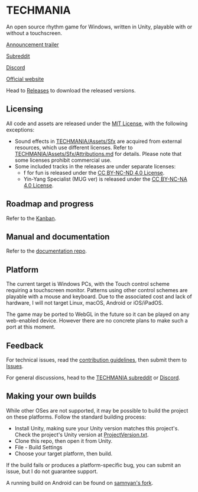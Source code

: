 # TECHMANIA
An open source rhythm game for Windows, written in Unity, playable with or without a touchscreen.

[Announcement trailer](https://www.youtube.com/watch?v=hcqb0Rwm1xY)

[Subreddit](https://www.reddit.com/r/TechMania/)

[Discord](https://discord.gg/K4Nf7AnAZt)

[Official website](https://techmania-team.github.io/#/)

Head to [Releases](https://github.com/techmania-team/techmania/releases) to download the released versions.

## Licensing
All code and assets are released under the [MIT License](LICENSE), with the following exceptions:
* Sound effects in [TECHMANIA/Assets/Sfx](TECHMANIA/Assets/Sfx) are acquired from external resources, which use different licenses. Refer to [TECHMANIA/Assets/Sfx/Attributions.md](TECHMANIA/Assets/Sfx/Attributions.md) for details. Please note that some licenses prohibit commercial use.
* Some included tracks in the releases are under separate licenses:
  * f for fun is released under the [CC BY-NC-ND 4.0 License](https://creativecommons.org/licenses/by-nc-nd/4.0/).
  * Yin-Yang Specialist (MUG ver) is released under the [CC BY-NC-NA 4.0 License](https://creativecommons.org/licenses/by-nc-sa/4.0/).

## Roadmap and progress
Refer to the [Kanban](https://github.com/techmania-team/techmania/projects/1).

## Manual and documentation
Refer to the [documentation repo](https://github.com/techmania-team/techmania-docs/).

## Platform
The current target is Windows PCs, with the Touch control scheme requiring a touchscreen monitor. Patterns using other control schemes are playable with a mouse and keyboard. Due to the associated cost and lack of hardware, I will not target Linux, macOS, Android or iOS/iPadOS.

The game may be ported to WebGL in the future so it can be played on any web-enabled device. However there are no concrete plans to make such a port at this moment.

## Feedback
For technical issues, read the [contribution guidelines](CONTRIBUTING.md), then submit them to [Issues](https://github.com/techmania-team/techmania/issues).

For general discussions, head to the [TECHMANIA subreddit](https://www.reddit.com/r/techmania) or [Discord](https://discord.gg/K4Nf7AnAZt).

## Making your own builds
While other OSes are not supported, it may be possible to build the project on these platforms. Follow the standard building process:
* Install Unity, making sure your Unity version matches this project's. Check the project's Unity version at [ProjectVersion.txt](TECHMANIA/ProjectSettings/ProjectVersion.txt).
* Clone this repo, then open it from Unity.
* File - Build Settings
* Choose your target platform, then build.

If the build fails or produces a platform-specific bug, you can submit an issue, but I do not guarantee support.

A running build on Android can be found on [samnyan's fork](https://github.com/samnyan/techmania/releases).
